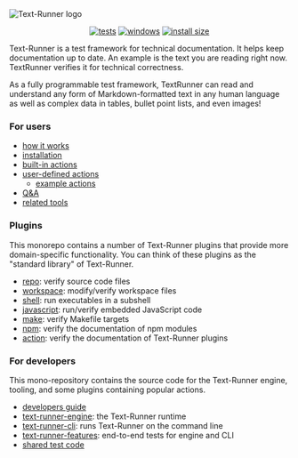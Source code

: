 <picture>
  <source media="(prefers-color-scheme: dark)" srcset="documentation/logo_800_dark.png">
  <source media="(prefers-color-scheme: light)" srcset="documentation/logo_800_light.png">
  <img alt="Text-Runner logo" src="documentation/logo_800_light.png">
</picture>

<div align="center">

[![tests](https://github.com/kevgo/text-runner/actions/workflows/ci.yml/badge.svg)](https://github.com/kevgo/text-runner/actions/workflows/ci.yml)
[![windows](https://github.com/kevgo/text-runner/actions/workflows/windows.yml/badge.svg)](https://github.com/kevgo/text-runner/actions/workflows/windows.yml)
[![install size](https://packagephobia.com/badge?p=text-runner)](https://packagephobia.com/result?p=text-runner)
<br>

</div>

Text-Runner is a test framework for technical documentation. It helps keep
documentation up to date. An example is the text you are reading right now.
TextRunner verifies it for technical correctness.

As a fully programmable test framework, TextRunner can read and understand any
form of Markdown-formatted text in any human language as well as complex data in
tables, bullet point lists, and even images!

### For users

- [how it works](documentation/how-it-works.md)
- [installation](documentation/installation.md)
- [built-in actions](documentation/built-in-actions.md)
- [user-defined actions](documentation/user-defined-actions.md)
  - [example actions](examples/)
- [Q&A](documentation/qna.md)
- [related tools](documentation/related-tools.md)

### Plugins

This monorepo contains a number of Text-Runner plugins that provide more
domain-specific functionality. You can think of these plugins as the "standard
library" of Text-Runner.

- [repo](textrun-repo/): verify source code files
- [workspace](textrun-workspace/): modify/verify workspace files
- [shell](textrun-shell/): run executables in a subshell
- [javascript](textrun-javascript/): run/verify embedded JavaScript code
- [make](textrun-make/): verify Makefile targets
- [npm](textrun-npm/): verify the documentation of npm modules
- [action](textrun-action/): verify the documentation of Text-Runner plugins

### For developers

This mono-repository contains the source code for the Text-Runner engine,
tooling, and some plugins containing popular actions.

- [developers guide](documentation/DEVELOPMENT.md)
- [text-runner-engine](text-runner-engine): the Text-Runner runtime
- [text-runner-cli](text-runner-cli): runs Text-Runner on the command line
- [text-runner-features](text-runner-features): end-to-end tests for engine and
  CLI
- [shared test code](shared/)
